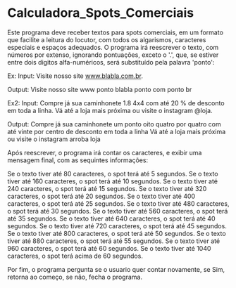# Calculadora_Spots_Comerciais
Este programa deve receber textos para spots comerciais, em um formato que facilite a leitura do locutor, com todos os algarismos, caracteres especiais e espaços adequados.
O programa irá reescrever o texto, com números por extenso, ignorando pontuações, exceto o '.', que, se estiver entre dois digitos alfa-numéricos, será substituído pela palavra 'ponto':

Ex: 
Input: Visite nosso site www.blabla.com.br.
  
Output: Visite nosso site www ponto blabla ponto com ponto br

Ex2: 
Input: Compre já sua caminhonete 1.8 4x4 com até 20 % de desconto em toda a linha. Vá até a loja mais próxima ou visite o instagram @loja.
  
Output: Compre já sua caminhonete um ponto oito quatro por quatro com até vinte por centro de desconto em toda a linha Vá até a loja mais próxima ou visite o instagram arroba loja
  
Após reescrever, o programa irá contar os caracteres, e exibir uma mensagem final, com as sequintes informações:

Se o texto tiver até 80 caracteres, o spot terá até 5 segundos.
Se o texto tiver até 160 caracteres, o spot terá até 10 segundos.
Se o texto tiver até 240 caracteres, o spot terá até 15 segundos.
Se o texto tiver até 320 caracteres, o spot terá até 20 segundos.
Se o texto tiver até 400 caracteres, o spot terá até 25 segundos.
Se o texto tiver até 480 caracteres, o spot terá até 30 segundos.
Se o texto tiver até 560 caracteres, o spot terá até 35 segundos.
Se o texto tiver até 640 caracteres, o spot terá até 40 segundos.
Se o texto tiver até 720 caracteres, o spot terá até 45 segundos.
Se o texto tiver até 800 caracteres, o spot terá até 50 segundos.
Se o texto tiver até 880 caracteres, o spot terá até 55 segundos.
Se o texto tiver até 960 caracteres, o spot terá até 60 segundos.
Se o texto tiver até 1040 caracteres, o spot terá acima de 60 segundos.

Por fim, o programa pergunta se o usuario quer contar novamente, se Sim, retorna ao começo, se não, fecha o programa.
